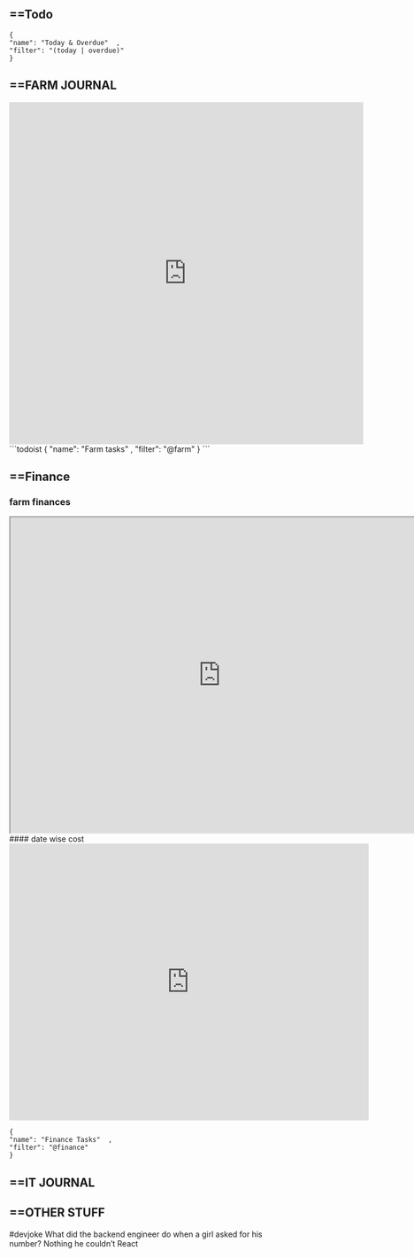

## ==Todo

```todoist  
{  
"name": "Today & Overdue"  ,
"filter": "(today | overdue)"  
}  
```


## ==FARM JOURNAL

<div><iframe src="https://docs.google.com/forms/d/e/1FAIpQLSd5ZjW0epJq2WpWzDbZ5SQcTJQTfUyeAEYvfMP9xvcSL4TNHA/viewform?embedded=true" width="640" height="618" frameborder="0" marginheight="0" marginwidth="0">Loading…</iframe>
</div>
```todoist  
{  
"name": "Farm tasks"  ,
"filter": "@farm"  
}  
```






## ==Finance 

### farm finances

<iframe src="https://docs.google.com/spreadsheets/d/e/2PACX-1vTfubITK-t_CCN3il1RmHXaV1TV-Y1BewTn4uNw_rMMvSz6sgm9KKWW3DFqgUhH2rjBtAANxkqD6WGF/pubhtml?gid=660612666&amp;single=true&amp;widget=true&amp;headers=false" width="760" height="570"></iframe>
#### date wise cost 
<iframe width="650" height="500" seamless frameborder="0" scrolling="no" src="https://docs.google.com/spreadsheets/d/e/2PACX-1vTfubITK-t_CCN3il1RmHXaV1TV-Y1BewTn4uNw_rMMvSz6sgm9KKWW3DFqgUhH2rjBtAANxkqD6WGF/pubchart?oid=717838264&amp;format=image"></iframe>


```todoist  
{  
"name": "Finance Tasks"  ,
"filter": "@finance"  
}  
```



## ==IT JOURNAL 


## ==OTHER STUFF

#devjoke
What did the backend engineer do when a girl asked for his number? Nothing he couldn’t React


